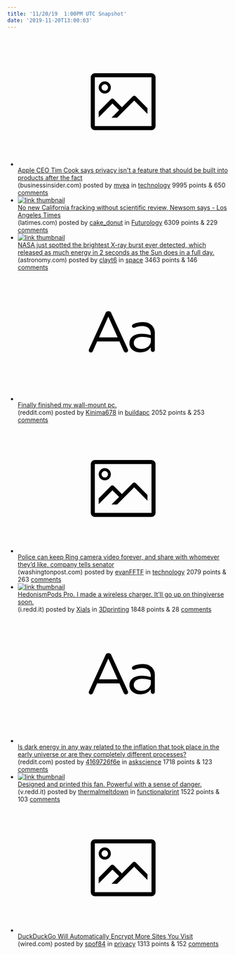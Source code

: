 ```yaml
---
title: '11/20/19  1:00PM UTC Snapshot'
date: '2019-11-20T13:00:03'
---
```

<ul>
<li><a href='https://www.businessinsider.com/apple-ceo-tim-cook-dreamforce-interview-privacy-2019-11'><svg version='1.1' viewBox='-34 -14 104 64' preserveAspectRatio='xMidYMid meet' xmlns='http://www.w3.org/2000/svg' xmlns:xlink='http://www.w3.org/1999/xlink'>
    <title>link thumbnail</title>
    <path d='M32,4H4A2,2,0,0,0,2,6V30a2,2,0,0,0,2,2H32a2,2,0,0,0,2-2V6A2,2,0,0,0,32,4ZM4,30V6H32V30Z'></path>
    <path d='M8.92,14a3,3,0,1,0-3-3A3,3,0,0,0,8.92,14Zm0-4.6A1.6,1.6,0,1,1,7.33,11,1.6,1.6,0,0,1,8.92,9.41Z'></path>
    <path d='M22.78,15.37l-5.4,5.4-4-4a1,1,0,0,0-1.41,0L5.92,22.9v2.83l6.79-6.79L16,22.18l-3.75,3.75H15l8.45-8.45L30,24V21.18l-5.81-5.81A1,1,0,0,0,22.78,15.37Z'></path>
</svg></a><div><div class='linkTitle'><a href='https://www.businessinsider.com/apple-ceo-tim-cook-dreamforce-interview-privacy-2019-11'>Apple CEO Tim Cook says privacy isn't a feature that should be built into products after the fact</a></div>(businessinsider.com) posted by <a href='https://www.reddit.com/user/mvea'>mvea</a> in <a href='https://www.reddit.com/r/technology'>technology</a> 9995 points & 650 <a href='https://www.reddit.com/r/technology/comments/dysvc3/apple_ceo_tim_cook_says_privacy_isnt_a_feature/'>comments</a></div></li>

<li><a href='https://www.latimes.com/california/story/2019-11-19/california-fracking-permits-scientific-review-gavin-newsom'><img src='https://b.thumbs.redditmedia.com/sEO8kO4iOGP_MstuG-y96VtbrufcG-2i6tZnvJhvBOw.jpg' alt='link thumbnail'></a><div><div class='linkTitle'><a href='https://www.latimes.com/california/story/2019-11-19/california-fracking-permits-scientific-review-gavin-newsom'>No new California fracking without scientific review, Newsom says - Los Angeles Times</a></div>(latimes.com) posted by <a href='https://www.reddit.com/user/cake_donut'>cake_donut</a> in <a href='https://www.reddit.com/r/Futurology'>Futurology</a> 6309 points & 229 <a href='https://www.reddit.com/r/Futurology/comments/dyts34/no_new_california_fracking_without_scientific/'>comments</a></div></li>

<li><a href='http://www.astronomy.com/news/2019/11/nasa-instrument-spots-its-brightest-x-ray-burst-ever'><img src='https://b.thumbs.redditmedia.com/F2qk4rcNe-J5ED-JAeeDwr3tZCGgv7U6iLzz5DBzVSA.jpg' alt='link thumbnail'></a><div><div class='linkTitle'><a href='http://www.astronomy.com/news/2019/11/nasa-instrument-spots-its-brightest-x-ray-burst-ever'>NASA just spotted the brightest X-ray burst ever detected, which released as much energy in 2 seconds as the Sun does in a full day.</a></div>(astronomy.com) posted by <a href='https://www.reddit.com/user/clayt6'>clayt6</a> in <a href='https://www.reddit.com/r/space'>space</a> 3463 points & 146 <a href='https://www.reddit.com/r/space/comments/dymrrr/nasa_just_spotted_the_brightest_xray_burst_ever/'>comments</a></div></li>

<li><a href='https://www.reddit.com/r/buildapc/comments/dylinn/finally_finished_my_wallmount_pc/'><svg version='1.1' viewBox='-34 -12 104 64' preserveAspectRatio='xMidYMid slice' xmlns='http://www.w3.org/2000/svg' xmlns:xlink='http://www.w3.org/1999/xlink'>
    <title>text link thumbnail</title>
    <path d='M12.19,8.84a1.45,1.45,0,0,0-1.4-1h-.12a1.46,1.46,0,0,0-1.42,1L1.14,26.56a1.29,1.29,0,0,0-.14.59,1,1,0,0,0,1,1,1.12,1.12,0,0,0,1.08-.77l2.08-4.65h11l2.08,4.59a1.24,1.24,0,0,0,1.12.83,1.08,1.08,0,0,0,1.08-1.08,1.64,1.64,0,0,0-.14-.57ZM6.08,20.71l4.59-10.22,4.6,10.22Z'>
    </path>
    <path d='M32.24,14.78A6.35,6.35,0,0,0,27.6,13.2a11.36,11.36,0,0,0-4.7,1,1,1,0,0,0-.58.89,1,1,0,0,0,.94.92,1.23,1.23,0,0,0,.39-.08,8.87,8.87,0,0,1,3.72-.81c2.7,0,4.28,1.33,4.28,3.92v.5a15.29,15.29,0,0,0-4.42-.61c-3.64,0-6.14,1.61-6.14,4.64v.05c0,2.95,2.7,4.48,5.37,4.48a6.29,6.29,0,0,0,5.19-2.48V26.9a1,1,0,0,0,1,1,1,1,0,0,0,1-1.06V19A5.71,5.71,0,0,0,32.24,14.78Zm-.56,7.7c0,2.28-2.17,3.89-4.81,3.89-1.94,0-3.61-1.06-3.61-2.86v-.06c0-1.8,1.5-3,4.2-3a15.2,15.2,0,0,1,4.22.61Z'>
    </path>
</svg></a><div><div class='linkTitle'><a href='https://www.reddit.com/r/buildapc/comments/dylinn/finally_finished_my_wallmount_pc/'>Finally finished my wall-mount pc.</a></div>(reddit.com) posted by <a href='https://www.reddit.com/user/Kinima678'>Kinima678</a> in <a href='https://www.reddit.com/r/buildapc'>buildapc</a> 2052 points & 253 <a href='https://www.reddit.com/r/buildapc/comments/dylinn/finally_finished_my_wallmount_pc/'>comments</a></div></li>

<li><a href='https://www.washingtonpost.com/technology/2019/11/19/police-can-keep-ring-camera-video-forever-share-with-whomever-theyd-like-company-tells-senator/'><svg version='1.1' viewBox='-34 -14 104 64' preserveAspectRatio='xMidYMid meet' xmlns='http://www.w3.org/2000/svg' xmlns:xlink='http://www.w3.org/1999/xlink'>
    <title>link thumbnail</title>
    <path d='M32,4H4A2,2,0,0,0,2,6V30a2,2,0,0,0,2,2H32a2,2,0,0,0,2-2V6A2,2,0,0,0,32,4ZM4,30V6H32V30Z'></path>
    <path d='M8.92,14a3,3,0,1,0-3-3A3,3,0,0,0,8.92,14Zm0-4.6A1.6,1.6,0,1,1,7.33,11,1.6,1.6,0,0,1,8.92,9.41Z'></path>
    <path d='M22.78,15.37l-5.4,5.4-4-4a1,1,0,0,0-1.41,0L5.92,22.9v2.83l6.79-6.79L16,22.18l-3.75,3.75H15l8.45-8.45L30,24V21.18l-5.81-5.81A1,1,0,0,0,22.78,15.37Z'></path>
</svg></a><div><div class='linkTitle'><a href='https://www.washingtonpost.com/technology/2019/11/19/police-can-keep-ring-camera-video-forever-share-with-whomever-theyd-like-company-tells-senator/'>Police can keep Ring camera video forever, and share with whomever they’d like, company tells senator</a></div>(washingtonpost.com) posted by <a href='https://www.reddit.com/user/evanFFTF'>evanFFTF</a> in <a href='https://www.reddit.com/r/technology'>technology</a> 2079 points & 263 <a href='https://www.reddit.com/r/technology/comments/dyrqc3/police_can_keep_ring_camera_video_forever_and/'>comments</a></div></li>

<li><a href='https://i.redd.it/jba3rk21jpz31.jpg'><img src='https://b.thumbs.redditmedia.com/IwYS7WbZnhUkGDGJ58wBStH33Ukiic7NNh91T_krlXA.jpg' alt='link thumbnail'></a><div><div class='linkTitle'><a href='https://i.redd.it/jba3rk21jpz31.jpg'>HedonismPods Pro. I made a wireless charger. It'll go up on thingiverse soon.</a></div>(i.redd.it) posted by <a href='https://www.reddit.com/user/Xials'>Xials</a> in <a href='https://www.reddit.com/r/3Dprinting'>3Dprinting</a> 1848 points & 28 <a href='https://www.reddit.com/r/3Dprinting/comments/dyqq36/hedonismpods_pro_i_made_a_wireless_charger_itll/'>comments</a></div></li>

<li><a href='https://www.reddit.com/r/askscience/comments/dytpwl/is_dark_energy_in_any_way_related_to_the/'><svg version='1.1' viewBox='-34 -12 104 64' preserveAspectRatio='xMidYMid slice' xmlns='http://www.w3.org/2000/svg' xmlns:xlink='http://www.w3.org/1999/xlink'>
    <title>text link thumbnail</title>
    <path d='M12.19,8.84a1.45,1.45,0,0,0-1.4-1h-.12a1.46,1.46,0,0,0-1.42,1L1.14,26.56a1.29,1.29,0,0,0-.14.59,1,1,0,0,0,1,1,1.12,1.12,0,0,0,1.08-.77l2.08-4.65h11l2.08,4.59a1.24,1.24,0,0,0,1.12.83,1.08,1.08,0,0,0,1.08-1.08,1.64,1.64,0,0,0-.14-.57ZM6.08,20.71l4.59-10.22,4.6,10.22Z'>
    </path>
    <path d='M32.24,14.78A6.35,6.35,0,0,0,27.6,13.2a11.36,11.36,0,0,0-4.7,1,1,1,0,0,0-.58.89,1,1,0,0,0,.94.92,1.23,1.23,0,0,0,.39-.08,8.87,8.87,0,0,1,3.72-.81c2.7,0,4.28,1.33,4.28,3.92v.5a15.29,15.29,0,0,0-4.42-.61c-3.64,0-6.14,1.61-6.14,4.64v.05c0,2.95,2.7,4.48,5.37,4.48a6.29,6.29,0,0,0,5.19-2.48V26.9a1,1,0,0,0,1,1,1,1,0,0,0,1-1.06V19A5.71,5.71,0,0,0,32.24,14.78Zm-.56,7.7c0,2.28-2.17,3.89-4.81,3.89-1.94,0-3.61-1.06-3.61-2.86v-.06c0-1.8,1.5-3,4.2-3a15.2,15.2,0,0,1,4.22.61Z'>
    </path>
</svg></a><div><div class='linkTitle'><a href='https://www.reddit.com/r/askscience/comments/dytpwl/is_dark_energy_in_any_way_related_to_the/'>Is dark energy in any way related to the inflation that took place in the early universe or are they completely different processes?</a></div>(reddit.com) posted by <a href='https://www.reddit.com/user/4169726f6e'>4169726f6e</a> in <a href='https://www.reddit.com/r/askscience'>askscience</a> 1718 points & 123 <a href='https://www.reddit.com/r/askscience/comments/dytpwl/is_dark_energy_in_any_way_related_to_the/'>comments</a></div></li>

<li><a href='https://v.redd.it/yrzkknfmbnz31'><img src='https://b.thumbs.redditmedia.com/W1kkzFegyl_ptSXOzZ5LMBLSj33SzpMo_RVTEjpbNrc.jpg' alt='link thumbnail'></a><div><div class='linkTitle'><a href='https://v.redd.it/yrzkknfmbnz31'>Designed and printed this fan. Powerful with a sense of danger.</a></div>(v.redd.it) posted by <a href='https://www.reddit.com/user/thermalmeltdown'>thermalmeltdown</a> in <a href='https://www.reddit.com/r/functionalprint'>functionalprint</a> 1522 points & 103 <a href='https://www.reddit.com/r/functionalprint/comments/dyki19/designed_and_printed_this_fan_powerful_with_a/'>comments</a></div></li>

<li><a href='https://www.wired.com/story/duckduckgo-smarter-encryption/'><svg version='1.1' viewBox='-34 -14 104 64' preserveAspectRatio='xMidYMid meet' xmlns='http://www.w3.org/2000/svg' xmlns:xlink='http://www.w3.org/1999/xlink'>
    <title>link thumbnail</title>
    <path d='M32,4H4A2,2,0,0,0,2,6V30a2,2,0,0,0,2,2H32a2,2,0,0,0,2-2V6A2,2,0,0,0,32,4ZM4,30V6H32V30Z'></path>
    <path d='M8.92,14a3,3,0,1,0-3-3A3,3,0,0,0,8.92,14Zm0-4.6A1.6,1.6,0,1,1,7.33,11,1.6,1.6,0,0,1,8.92,9.41Z'></path>
    <path d='M22.78,15.37l-5.4,5.4-4-4a1,1,0,0,0-1.41,0L5.92,22.9v2.83l6.79-6.79L16,22.18l-3.75,3.75H15l8.45-8.45L30,24V21.18l-5.81-5.81A1,1,0,0,0,22.78,15.37Z'></path>
</svg></a><div><div class='linkTitle'><a href='https://www.wired.com/story/duckduckgo-smarter-encryption/'>DuckDuckGo Will Automatically Encrypt More Sites You Visit</a></div>(wired.com) posted by <a href='https://www.reddit.com/user/spof84'>spof84</a> in <a href='https://www.reddit.com/r/privacy'>privacy</a> 1313 points & 152 <a href='https://www.reddit.com/r/privacy/comments/dykjh3/duckduckgo_will_automatically_encrypt_more_sites/'>comments</a></div></li>

</ul>

